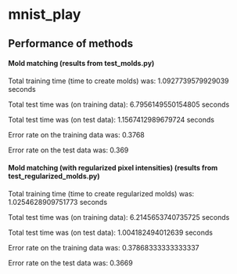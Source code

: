 # mnist_play

## Performance of methods

#### Mold matching (results from test_molds.py)

Total training time (time to create molds) was: 1.0927739579929039 seconds

Total test time was (on training data): 6.7956149550154805 seconds

Total test time was (on test data): 1.1567412989679724 seconds


Error rate on the training data was: 0.3768

Error rate on the test data was: 0.369

#### Mold matching (with regularized pixel intensities) (results from test_regularized_molds.py)

Total training time (time to create regularized molds) was: 1.0254628909751773 seconds

Total test time was (on training data): 6.2145653740735725 seconds

Total test time was (on test data): 1.004182494012639 seconds


Error rate on the training data was: 0.37868333333333337

Error rate on the test data was: 0.3669
